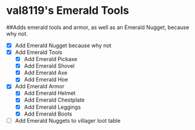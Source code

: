 # val8119's Emerald Tools

##Adds emerald tools and armor, as well as an Emerald Nugget, because why not.

- [x] Add Emerald Nugget because why not
- [x] Add Emerald Tools
  - [x] Add Emerald Pickaxe
  - [x] Add Emerald Shovel
  - [x] Add Emerald Axe
  - [x] Add Emerald Hoe
- [x] Add Emerald Armor
  - [x] Add Emerald Helmet
  - [x] Add Emerald Chestplate
  - [x] Add Emerald Leggings
  - [x] Add Emerald Boots
- [ ] Add Emerald Nuggets to villager loot table
